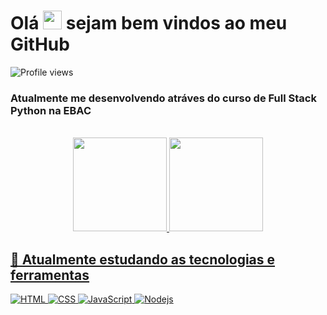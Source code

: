 <h1 align="left">Olá <img src="https://raw.githubusercontent.com/kaueMarques/kaueMarques/master/hi.gif" height="30px"> sejam bem vindos ao meu GitHub</h1>

<p align="left"> <img src="https://komarev.com/ghpvc/?username=emmanuelmarcosdeoliveira&color=yellow" alt="Profile views" /> </p>
 <h3> Atualmente me desenvolvendo atráves  do curso de Full Stack Python na EBAC </h3>
 
<br>

<div align="center"> 
 <a href="https://github.com/emmanuelmarcosdeoliveira">
  <img height="150em" src="https://github-readme-stats.vercel.app/api?username=emmanuelmarcosdeoliveira&show_icons=true&theme=radical&include_all_commits=true&count_private=true"/>
  <img height="150em" src="https://github-readme-stats.vercel.app/api/top-langs/?username=emmanuelmarcosdeoliveira&layout=compact&langs_count=7&theme=radical"/>
</div>
  
  
## 📓 Atualmente estudando as tecnologias e ferramentas

![HTML](https://img.shields.io/badge/HTML5-E34F26?style=for-the-badge&logo=html5&logoColor=white)
![CSS](https://img.shields.io/badge/CSS3-1572B6?style=for-the-badge&logo=css3&logoColor=white)
![JavaScript](https://img.shields.io/badge/JavaScript-F7DF1E?style=for-the-badge&logo=javascript&logoColor=black)
![Nodejs](https://img.shields.io/badge/Node.js-43853D?style=for-the-badge&logo=node.js&logoColor=white)
          


